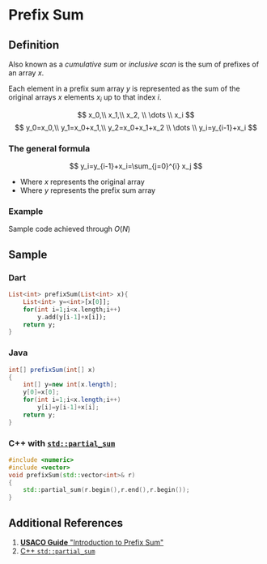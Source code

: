# Prefix Sum

## Definition

Also known as a *cumulative sum* or *inclusive scan* is the sum of prefixes of an array $x$.

Each element in a prefix sum array $y$ is represented as the sum of the original arrays $x$ elements $x_i$ up to that index $i$.

$$
x_0,\\
x_1,\\
x_2, \\
\dots \\
x_i
$$
$$
y_0=x_0,\\
y_1=x_0+x_1,\\
y_2=x_0+x_1+x_2 \\
\dots \\
y_i=y_{i-1}+x_i
$$

### The general formula

$$
y_i=y_{i-1}+x_i=\sum_{j=0}^{i} x_j
$$

- Where $x$ represents the original array
- Where $y$ represents the prefix sum array

### Example

Sample code achieved through $O(N)$

## Sample

### Dart

```dart
List<int> prefixSum(List<int> x){
    List<int> y=<int>[x[0]];
    for(int i=1;i<x.length;i++)
        y.add(y[i-1]+x[i]);
    return y;
}
```

### Java

```java
int[] prefixSum(int[] x)
{
    int[] y=new int[x.length];
    y[0]=x[0];
    for(int i=1;i<x.length;i++)
        y[i]=y[i-1]+x[i];
    return y;
}
```

### C++ with [`std::partial_sum`](https://en.cppreference.com/w/cpp/algorithm/partial_sum)

```cxx
#include <numeric>
#include <vector>
void prefixSum(std::vector<int>& r)
{
    std::partial_sum(r.begin(),r.end(),r.begin());
}
```

## Additional References

1. [**USACO Guide** "Introduction to Prefix Sum"](https://usaco.guide/silver/prefix-sums?lang=cpp)
2. [C++ `std::partial_sum`](https://cplusplus.com/reference/numeric/partial_sum/)
